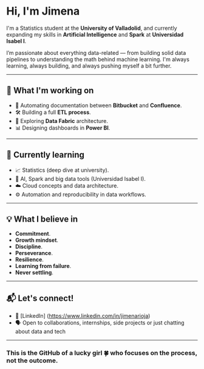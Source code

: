 # Hi, I'm Jimena

I'm a Statistics student at the **University of Valladolid**, and currently expanding my skills in **Artificial Intelligence** and **Spark** at **Universidad Isabel I**.

I’m passionate about everything data-related — from building solid data pipelines to understanding the math behind machine learning. I'm always learning, always building, and always pushing myself a bit further.

---

## 🚀 What I'm working on

- 🔄 Automating documentation between **Bitbucket** and **Confluence**.
- 🛠️ Building a full **ETL process**.
- 🧵 Exploring **Data Fabric** architecture.
- 📊 Designing dashboards in **Power BI**.

---

## 🧠 Currently learning

- 📈 Statistics (deep dive at university).
- 🤖 AI, Spark and big data tools (Universidad Isabel I).
- ☁️ Cloud concepts and data architecture.
- ⚙️ Automation and reproducibility in data workflows.

---

## 💡 What I believe in

- **Commitment**.
- **Growth mindset**.
- **Discipline**.
- **Perseverance**.
- **Resilience**.
- **Learning from failure**.
- **Never settling**.

---

## 📬 Let's connect!

- 💼 [LinkedIn] (https://www.linkedin.com/in/jimenarioja)
- 🗣️ Open to collaborations, internships, side projects or just chatting about data and tech

---

### This is the GitHub of a lucky girl 🍀 who focuses on the process, not the outcome.

<!--
**jimenarioja/jimenarioja** is a ✨ _special_ ✨ repository because its `README.md` (this file) appears on your GitHub profile.

Here are some ideas to get you started:

- 🔭 I’m currently working on ...
- 🌱 I’m currently learning ...
- 👯 I’m looking to collaborate on ...
- 🤔 I’m looking for help with ...
- 💬 Ask me about ...
- 📫 How to reach me: ...
- 😄 Pronouns: ...
- ⚡ Fun fact: ...
-->
